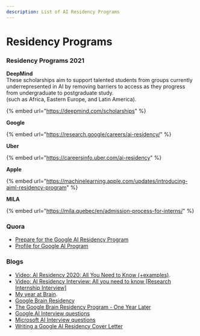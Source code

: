 ```yaml
---
description: List of AI Residency Programs
---
```


# Residency Programs

### Residency Programs 2021

**DeepMind**  
These scholarships aim to support talented students from groups currently underrepresented in AI by removing barriers to access as they progress from undergraduate to postgraduate study.  
\(such as Africa, Eastern Europe, and Latin America\).

{% embed url="https://deepmind.com/scholarships" %}

**Google**

{% embed url="https://research.google/careers/ai-residency/" %}

**Uber**

{% embed url="https://careersinfo.uber.com/ai-residency" %}

**Apple**

{% embed url="https://machinelearning.apple.com/updates/introducing-aiml-residency-program" %}

**MILA**

{% embed url="https://mila.quebec/en/admission-process-for-interns/" %}



### Quora

* [Prepare for the Google AI Residency Program](https://www.quora.com/How-should-I-prepare-for-the-interview-of-Google-Brain-Residency-program-in-terms-of-number-of-rounds-of-interview-topics-for-which-I-should-prepare-and-a-typical-profile-required-to-increase-the-chance-of-being-selected)
* [Profile for Google AI Program](https://www.quora.com/Has-anyone-been-accepted-to-the-Google-Brain-Residency-Program-What-was-your-profile-when-you-applied)

### Blogs

* [Video: AI Residency 2020: All You Need to Know \(+examples\)](https://www.youtube.com/watch?v=L_OtjN-KfRc&feature=emb_title).
* [Video: AI Residency Interview: All you need to know \[Research Internship Interview\]](https://www.youtube.com/watch?v=Wj3RfjZwues&feature=emb_title)
* [My year at Brain](http://colinraffel.com/blog/my-year-at-brain.html).
* [Google Brain Residency](http://tinyclouds.org/residency/)
* [The Google Brain Residency Program - One Year Later](https://research.googleblog.com/2017/07/the-google-brain-residency-program-one.html)
* [Google AI Interview questions](https://medium.com/acing-ai/google-ai-interview-questions-acing-the-ai-interview-1791ad7dc3ae)
* [Microsoft AI Interview questions](https://medium.com/acing-ai/microsoft-ai-interview-questions-acing-the-ai-interview-be6972f790ea)
* [Writing a Google AI Residency Cover Letter](https://colinraffel.com/blog/writing-a-google-ai-residency-cover-letter.html)



